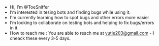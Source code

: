 -  Hi, I’m @ToeSniffer
-  I’m interested in tesing bots and finding bugs while using it.
-  I'm currently learning how to spot bugs and other errors more easier 
-  I’m looking to collaborate on testing bots and helping to fix bugs/errors in it.
-  How to reach me : You are able to reach me at vutie203@gmail.com - I cheack these every 3-5 days.

<!---
ToeSniffer/ToeSniffer is a ✨ special ✨ repository because its `README.md` (this file) appears on your GitHub profile.
You can click the Preview link to take a look at your changes.
--->
